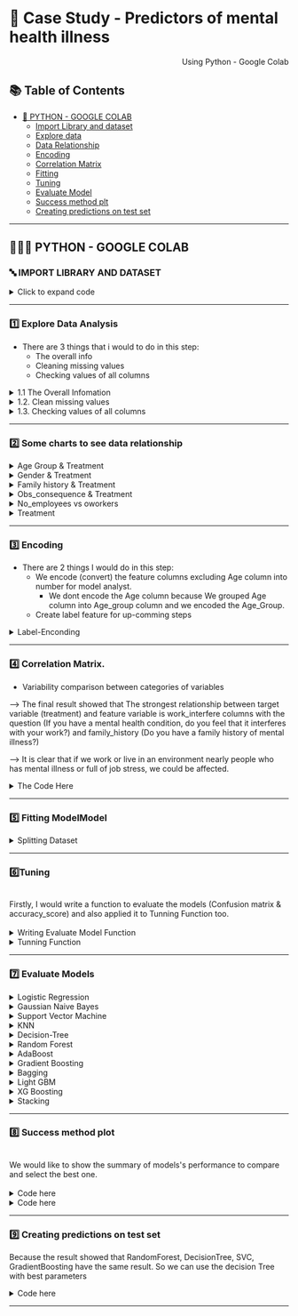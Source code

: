# 🛒 Case Study - Predictors of mental health illness

<p align="right"> Using Python - Google Colab </p>


## :books: Table of Contents <!-- omit in toc -->

- [🔢 PYTHON - GOOGLE COLAB](#-python---google-colab)
  - [Import Library and dataset](#-import-library-and-dataset)
  - [Explore data ](#1%EF%B8%8F⃣-explore-data-analysis)
  - [Data Relationship](#2%EF%B8%8F⃣-some-charts-to-see-data-relationship)
  - [Encoding](#3%EF%B8%8F⃣encoding)
  - [Correlation Matrix](#4%EF%B8%8F⃣-correlation-matrix)
  - [Fitting](#5%EF%B8%8F⃣fitting)
  - [Tuning](#6%EF%B8%8F⃣tuning)
  - [Evaluate Model](#7%EF%B8%8F⃣-evaluate-models)
  - [Success method plt](#8%EF%B8%8F⃣-success-method-plot)
  - [Creating predictions on test set](#9%EF%B8%8F⃣-creating-predictions-on-test-set)

---

## 👩🏼‍💻 PYTHON - GOOGLE COLAB

### 🔤 IMPORT LIBRARY AND DATASET 

<details><summary> Click to expand code </summary>
  
```python
#Import Library
import numpy as np
import pandas as pd
import seaborn as sns
import matplotlib.pyplot as plt
%matplotlib inline
from scipy import stats
from scipy.stats import randint

# preparation
from sklearn.model_selection import train_test_split
from sklearn import preprocessing
from sklearn.datasets import make_classification
from sklearn.preprocessing import binarize, LabelEncoder, MinMaxScaler

# models
from sklearn.linear_model import LogisticRegression
from sklearn.tree import DecisionTreeClassifier
from sklearn.ensemble import RandomForestClassifier, ExtraTreesClassifier
from sklearn import tree

# Validation libraries
from sklearn import metrics
from sklearn.metrics import accuracy_score, mean_squared_error, precision_recall_curve
from sklearn.model_selection import cross_val_score


#ensemble
from sklearn.ensemble import BaggingClassifier, AdaBoostClassifier, GradientBoostingClassifier
from sklearn.neighbors import KNeighborsClassifier
from sklearn.model_selection import GridSearchCV, RandomizedSearchCV

from sklearn.impute import SimpleImputer

#Library label encoder
from sklearn import preprocessing
from sklearn.preprocessing import LabelEncoder
```

```python
#import dataset
df = pd.read_csv('/content/ex1.csv')
```
  
</details>

---
### 1️⃣ Explore Data Analysis

- There are 3 things that i would to do in this step:
  - The overall info 
  - Cleaning missing values
  - Checking values of all columns

<details><summary> 1.1 The  Overall Infomation </summary>
  
```python
df.head() 
```
![image](https://user-images.githubusercontent.com/101379141/203503490-5e514c69-a860-473a-8757-cd83a3633716.png)
  
```python
df.tail()
```
![image](https://user-images.githubusercontent.com/101379141/203503535-a3fc7b50-444a-4506-a7c5-8984730d99d2.png)
    
```python
df.info()
```  
![image](https://user-images.githubusercontent.com/101379141/203503625-bfb615ca-a92a-4448-933c-205182de4e92.png)
  
```python
df.describe()
```    
![image](https://user-images.githubusercontent.com/101379141/203503686-fe20ffc2-6892-4341-9040-3fff5d5b5a85.png)

</details>

<details><summary> 1.2. Clean missing values </summary>  
  
<br> We would check and clean the null values of all columns, beside that we also drop some unnecessary columns.
  
<details><summary> 1.2.a Check Null values </summary>

 ```python
df.isnull().sum()
 ```
![image](https://user-images.githubusercontent.com/101379141/203505779-681fc8b1-c367-4e7a-aa67-2773c0e35c14.png)

```python
#% Null values
dict_null = dict()
for i in df.columns:
  dict_null[i] = df[i].isnull().sum()/len(df['Timestamp'])*100
df1 = pd.DataFrame.from_dict(dict_null.items())
print(df1)
```
![image](https://user-images.githubusercontent.com/101379141/203506087-1709522f-ec27-4784-a498-6b36f1365956.png)

   
```python
df.drop(columns = ['Timestamp','state','Country','comments'], inplace = True)
df.isnull().sum()
```
![image](https://user-images.githubusercontent.com/101379141/203506299-8d4aef53-5e1f-49fd-8940-03d0c286e987.png)

</details>
 
<details><summary>  1.2.b Clean missing values of self_employed column  </summary>

 ``` python
df['self_employed'].unique() 
```
![image](https://user-images.githubusercontent.com/101379141/203506826-e7248295-e214-4fd2-bd75-c2391eb6f833.png)
  
  
```python
df['self_employed'].value_counts()
```
![image](https://user-images.githubusercontent.com/101379141/203506911-41280ea0-f49e-4196-b4bd-9497361deed7.png)

```python
# Replace Null values by the mode 
df['self_employed'].replace(np.NaN,'No',inplace=True)
df['self_employed'].unique()
```
![image](https://user-images.githubusercontent.com/101379141/203507148-ad53076c-7f10-4801-a248-d94f90f09baa.png)

 </details> 

<details><summary> 1.2.c Clean missing values of work_interfere column </summary>

```python
df['work_interfere'].unique()
```
![image](https://user-images.githubusercontent.com/101379141/203507974-d8980080-f83a-451d-b1bc-ecd729da0aa6.png)

```python
df['work_interfere'].value_counts()
```
![image](https://user-images.githubusercontent.com/101379141/203508032-bac8d92a-268a-4841-8cf6-d24f17911047.png)
  
```python
# Replace Null values
df['work_interfere'].replace(np.NaN, "Don't Know",inplace = True)
df['work_interfere'].value_counts()
```
![image](https://user-images.githubusercontent.com/101379141/203508172-adf418ec-db39-473b-bbe8-8fd0ffc85abf.png)

</details> 

<details><summary> Dataset with 0 Null values </summary>

```python
df.isnull().sum()
```
![image](https://user-images.githubusercontent.com/101379141/203508526-5e04e1b0-ae0a-4dfa-9717-c0dc7fa2a644.png)

</details> 
  
</details> 

<details><summary> 1.3. Checking values of all columns </summary>  

<br> After check values of all columns, we can see that there are some outliers in Gender and Age column 

<details><summary> Code here </summary> 
  
```python
my_list = df.columns.values.tolist()

for column in my_list:
  print(column)
  print(df[column].unique())  
```
![image](https://user-images.githubusercontent.com/101379141/203513372-7c48e84f-c537-478a-ab5c-09abb088f4b5.png)
![image](https://user-images.githubusercontent.com/101379141/203513431-d8c289e9-7e02-4aad-b761-bb13d1f93d98.png)

</details> 

<details><summary> 1.3.a Age Column </summary>  

```python
from matplotlib.pyplot import figure

figure(figsize=(10, 10))
df['Age'].value_counts().plot( kind= 'bar')  
```
![image](https://user-images.githubusercontent.com/101379141/203514344-2a02fc03-4f88-46a1-be28-ddd5d1fa556e.png)

```python
outliers =[]
for age in df['Age'].values:
  if age < 0 or age >100 :
    outliers.append(age)
    print(outliers)   
```
![image](https://user-images.githubusercontent.com/101379141/203514466-7edf6a18-6b0a-4bac-887d-33fd9c2908da.png)

```python
#Because There is only 5 outliers comparing total 1259 entries, so we can remove values of outliers

df = df.loc[(df['Age'] > 18) & (df['Age'] <100)]
                                                 
# 0 values means no outliers 
print(df[df["Age"].isin(outliers)] )
                                                
```
![image](https://user-images.githubusercontent.com/101379141/203514808-8a94c840-5fe3-46c7-b6a0-489d50ccaeb3.png)

```python
#Grouping Age
Age_Group = pd.cut(df['Age'],bins=[17,23,30,61,100],labels=['18-22', '23-30 ','31-50', '> 51'])
df.insert(23,'Age_Group',Age_Group)
df['Age_Group'].unique()                                                 
``` 
![image](https://user-images.githubusercontent.com/101379141/203514958-99f8b983-74e6-468b-9add-8bd849857770.png)     

```python
# Drop Age column, because we create Age grouped                                                 
df = df.drop(columns='Age')                                                 
```                                                
</details> 
  
<details><summary> 1.3.b Gender Column </summary>  

```python
df1= df['Gender'].unique()
print(df1)
```
![image](https://user-images.githubusercontent.com/101379141/203515507-eec125bc-adc6-44a8-8255-913128d85441.png)
  
```python
male_string = ["M", "Male", "male", "m", "Male-ish", "maile", "Cis Male", "Mal", "Male (CIS)","Make", "Male ", "Man","msle", "Mail", "cis male","Malr","Cis Man"]
female_string = ["Female", "female", "Cis Female", "F","Woman",  "f", "Femake","woman", "Female ", "cis-female/femme","Female (cis)","femail"]
others_string = ["Trans-female", "something kinda male?", "queer/she/they", "non-binary","Nah", "all", "Enby", "fluid", "Genderqueer", "Androgyne", "Agender", "male leaning androgynous", "Guy (-ish) ^_^", "Trans woman", "Neuter", "Female (trans)", "queer", "ostensibly male, unsure what that really means"]           

for index, row in df.iterrows():

    if str(row.Gender) in male_string:
        df['Gender'].replace(to_replace=row.Gender, value='male', inplace=True)

    if str(row.Gender) in female_string:
        df['Gender'].replace(to_replace=row.Gender, value='female', inplace=True)

    if str(row.Gender) in others_string:
        df['Gender'].replace(to_replace=row.Gender, value='other', inplace=True)


print(df['Gender'].unique())
```
![image](https://user-images.githubusercontent.com/101379141/203515581-7ec6c102-e6e8-413e-95eb-f5cd50487d08.png)
  
</details> 
</details> 
</details> 
</details> 

---
 ### 2️⃣ Some charts to see data relationship


<details><summary> Age Group & Treatment  </summary>

<br>
  
--> The possibility of being mental illness is increasing by age.
 ```python
# Age & Treatment

g = sns.FacetGrid(df, col ='treatment', height=8)
g = g.map(sns.countplot, "Age_Group")

for ax in g.axes.flat:
    labels = ax.get_xticklabels() # get x labels
    for i,l in enumerate(labels):
        if(i == 0): labels[i] = '18-22'
        elif(i ==1.0):labels[i] = '23-30'
        elif(i ==2.0):labels[i] = '31-50'
        elif(i ==3.0):labels[i] = '> 51'  
    ax.set_xticklabels(labels, rotation=30) # set new labels
plt.show()
 ```
![image](https://user-images.githubusercontent.com/101379141/204680210-9444de57-07e6-4fdf-81de-0daeb2af2991.png)
  
</details>

<details><summary> Gender & Treatment  </summary> 
<br>
  --> Male has higher possibility of being mental illness comparing to Female.
    
```python
#Gender & Treatment
df1 = df
df1['Gender'] = df1['Gender'].astype('category')
print(df1['Gender'].unique())
plt.figure(figsize=(12,8))
g = sns.FacetGrid(df1, col='treatment', height=8)
g.map(sns.countplot,'Gender')

for ax in g.axes.flat:
    labels = ax.get_xticklabels() # get x labels
    for i,l in enumerate(labels):
        if(i == 0): labels[i] = 'Female'
        elif(i ==1):labels[i] = 'Male'
        else: labels[i] ='Other'  
    ax.set_xticklabels(labels, rotation=30) # set new labels
plt.show()
  
```
![image](https://user-images.githubusercontent.com/101379141/203714266-11193591-f268-4de4-b503-df74f5d67181.png)
  
</details>
 
<details><summary> Family history & Treatment  </summary> 
<br>

--> If your family members has experience the mental illness, people has high possibility of being mental illness too
  
```python
import matplotlib.pyplot as plt
import seaborn as sns

plt.figure(figsize=(10, 6))

sns.countplot(x='family_history', data=df, hue='treatment', palette=['red', 'gray'])

leg = plt.legend(loc='best', title='Seek Treatment')
leg._legend_box.align = "left"
plt.xlabel('Family History of Mental Illness', labelpad=10)
plt.ylabel('Count', labelpad=10)
plt.title('Relationship between Family History and Treatment', pad=15)

plt.show()
```
![1](https://github.com/anhtuan0811/Brazil_Ecommerce/assets/143471832/518af31a-2742-4cbb-be19-f0e1d55324a9)

   
</details>

<details><summary> Obs_consequence & Treatment  </summary> 
<br>

--> It's evident that companies prioritizing mental health make it easier for employees to take mental health leave
  
```python
plt.figure(figsize=(10,6)) 
mvp = df[((df['mental_vs_physical'] == 'Yes') | (df['mental_vs_physical'] == 'No')) & (df['leave'] != "Don't know")]['leave']
test = df[((df['mental_vs_physical'] == 'Yes') | (df['mental_vs_physical'] == 'No')) & (df['leave'] != "Don't know")]['mental_vs_physical']

order = df[((df['mental_vs_physical'] == 'Yes') | (df['mental_vs_physical'] == 'No')) & (df['leave'] != "Don't know")]['leave'].value_counts().index
sns.countplot(y=mvp, data=df, order=order, hue=test, palette=['green', 'red'])

plt.xlabel('Count', labelpad=10)
plt.ylabel('Taking Leave for Mental Health', labelpad=20)
plt.title('Relationship between mental_vs_physical and Leave', pad=15)

leg = plt.legend(loc='best', title='Mental Health Important')
leg._legend_box.align = "center"
```
![2](https://github.com/anhtuan0811/Brazil_Ecommerce/assets/143471832/34e225dd-98b3-4532-82ee-35ea2fb8d3ae)

</details>

<details><summary> No_employees vs oworkers </summary> 
<br>

--> We can't see the relationship between Care Option and Treatment clearly. 
  
```python

plt.figure(figsize=(10,6)) # Size of the figure
order = ['1-5', '6-25', '26-100', '100-500', '500-1000', 'More than 1000']
ax = sns.countplot(x='no_employees', hue='coworkers',  data=df, order=order, palette=['dodgerblue', 'maroon', 'limegreen'])
sns.move_legend(ax, "upper left", bbox_to_anchor=(1, 1))
plt.xlabel('Number of Employees', labelpad=10)
plt.ylabel('Count', labelpad=10);
plt.title('Relationship between Number of Employees and Observed Consequences', pad=15);
```
![3](https://github.com/anhtuan0811/Brazil_Ecommerce/assets/143471832/eda7c2e2-472c-4ed3-9653-d3bd2170110f)

</details>

<details><summary> Treatment  </summary> 
<br>
--> In terms of the number of 'yes' and 'no' responses, there is a relatively balanced distribution

```python

plt.figure(figsize = (10,6));
treat = sns.countplot(data = df,  x = 'treatment');
treat.bar_label(treat.containers[0]);
plt.title('Total number of individuals who received treatment or not');
```
![4](https://github.com/anhtuan0811/Brazil_Ecommerce/assets/143471832/6bed490a-4a85-48c0-9235-43cef1a890b6)

</details>

--- 
### 3️⃣  Encoding

- There are 2 things I would do in this step:
  - We encode (convert) the feature columns excluding Age column into number for model analyst.
    - We dont encode the Age column because We grouped Age column into Age_group column and we encoded the Age_Group.
  - Create label feature for up-comming steps

<details><summary> Label-Enconding  </summary>
  
```python
label_dict = {}
#Label-Enconding
le = preprocessing.LabelEncoder()
for feature in df.columns:
  if feature != 'Age':
    le.fit(df[feature])
    le_name_mapping = dict(zip(le.classes_, le.transform(le.classes_)))
    df[feature] = le.transform(df[feature])
    # Get labels
    labelKey = 'label_' + feature
    labelValue = [*le_name_mapping]
    label_dict[labelKey] =labelValue
  else:
    label_dict['label_Age'] = list(df['Age'])

```
```python
df.info()
df.head() 
```
![image](https://user-images.githubusercontent.com/101379141/203689607-cac4134c-d4c6-4d42-809a-834013789ee5.png)
  
```python
for key, value in label_dict.items():     
    print(key, value)
```
![image](https://user-images.githubusercontent.com/101379141/203689659-b26ccd3c-3538-4125-8af9-d6b62cba9e5e.png)
  
</details>

---
### 4️⃣ Correlation Matrix.

- Variability comparison between categories of variables 

--> The final result showed that The strongest relationship between target variable (treatment) and feature variable is work_interfere columns with the question (If you have a mental health condition, do you feel that it interferes with your work?) and family_history (Do you have a family history of mental illness?)

--> It is clear that if we work or live in an environment nearly people who has mental illness or full of job stress, we could be affected. 

<details><summary> The  Code Here  </summary>



```python
#treatment correlation matrix
f, ax = plt.subplots(figsize=(12, 9))
corrmat = df.corr()
k = 23 #number of variables for heatmap
cols = corrmat.nlargest(k, 'treatment')['treatment'].index
cm = np.corrcoef(df[cols].values.T)
sns.set(font_scale=1.25)
hm = sns.heatmap(cm, cmap = 'Blues', cbar=True, annot=True, square=True, fmt='.2f', annot_kws={'size': 10}, yticklabels=cols.values, xticklabels=cols.values)
plt.show()
```
![5](https://github.com/anhtuan0811/Brazil_Ecommerce/assets/143471832/555d6e19-9b00-4cf7-b6e4-e0e2ed5c5d9a)

</details>
 
---

### 5️⃣ Fitting ModelModel

<details><summary> Splitting Dataset  </summary> 
<br>
 
```python
y = df['treatment']
X = df.drop(columns='treatment')


# split dataset to test and training set (80% train, 20% test)
X_train, X_test, y_train, y_test = train_test_split(X, y, test_size=0.2, random_state=1)
  
```
</details>
  
---  
###  6️⃣Tuning

<br>
Firstly, I would write a function to evaluate the models (Confusion matrix & accuracy_score) and also applied it to Tunning Function too. 
</br>

<br>
<details><summary> Writing Evaluate Model Function  </summary>
  
 ```python
  
 methodDict = {} # This would be used for plotting the model's performance


# Validation libraries
from sklearn import metrics
from sklearn.metrics import accuracy_score, mean_squared_error, precision_recall_curve,classification_report
from sklearn.model_selection import cross_val_score

def EvaluateModel(model, y_test, y_pred, plot=False):
    
    #Confusion matrix
    # save confusion matrix and slice into four pieces
    confusion = metrics.confusion_matrix(y_true =y_test, y_pred = y_pred)
  

    # visualize Confusion Matrix
    sns.heatmap(confusion,annot=True,fmt="d") 
    plt.title('Confusion Matrix')
    plt.xlabel('Predicted')
    plt.ylabel('Actual')
    plt.show()

    # Training time end
    end_time = time.time()
    training_time = end_time - start_time

    #Metrics computed from a confusion matrix
    #Classification Accuracy: Overall, how often is the classifier correct?
    accuracy = metrics.accuracy_score(y_test, y_pred)
    print('Classification Accuracy:', accuracy)
    
    #Classification Error: Overall, how often is the classifier incorrect?
    print('Classification Error:', 1 - metrics.accuracy_score(y_test, y_pred))
    
    #Classification Report
    print('Classification Accuracy:' ,classification_report(y_test,y_pred))
    
  
    
    model_name = model.__class__.__name__
    methodDict[model_name] = {'accuracy': accuracy * 100, 'training_time': training_time}
 
 ```

</details>

<details><summary> Tunning Function </summary>
<br>

  - Because dataset is small, I still would like to use Random Search instead of Bayes, or gridsearch because I want to minimize the tuning time and better result,. In this case : I use RandomizedSearchCV

```python
from sklearn.model_selection import KFold

kf = KFold(n_splits = 5, shuffle = True, random_state = 2)

def RandomSearch(model, param_dist):
  reg_bay = RandomizedSearchCV(estimator=model,
                    param_distributions=param_dist,
                    n_iter=20,  # search 20 times 
                    cv=kf,
                    n_jobs=8,
                    scoring='accuracy',
                    random_state =3)
  reg_bay.fit(X_train,y_train)
  y_pred = reg_bay.predict(X_test)
  print('RandomSearch. Best Score: ', reg_bay.best_score_)
  print('RandomSearch. Best Params: ', reg_bay.best_params_)
  accuracy_score = EvaluateModel(model, y_test, y_pred, plot =True)

  ```
                                                                                      
</details>  


---  
### 7️⃣ Evaluate Models
  


<details><summary> Logistic Regression </summary>

```python
from sklearn.linear_model import LogisticRegression

logreg = LogisticRegression()
logreg.fit(X_train, y_train)
    
# make class predictions for the testing set
y_pred = logreg.predict(X_test)
    
print('########### Logistic Regression ###############')
    
accuracy_score = EvaluateModel(logreg, y_test, y_pred, plot =True)
      
```
(![6](https://github.com/anhtuan0811/Brazil_Ecommerce/assets/143471832/d6de5bb8-d67f-4275-9259-a8bec414b9bc)

  
</details>  

<details><summary> Gaussian Naive Bayes </summary>

```python
from sklearn.naive_bayes import GaussianNB
model = GaussianNB()
param_dist = {'var_smoothing': [1e-09, 1e-08, 1e-07]}
print('Gaussian Naive Bayes')
RandomSearch(model, param_dist)

  
```
  
![7](https://github.com/anhtuan0811/Brazil_Ecommerce/assets/143471832/9368d78e-eb19-46c5-bc9e-62382df6eacc)

    
</details>  

<details><summary> Support Vector Machine </summary>

```python
from sklearn.svm import SVC

model_svc = SVC()

param_dist_svc = {
    'C': [0.1, 1, 10, 100],
    'kernel': ['linear', 'poly', 'rbf', 'sigmoid'],
    'gamma': ['scale', 'auto']
}

print('Support Vector Machine')

RandomSearch(model_svc, param_dist_svc)
  
```
![image](https://user-images.githubusercontent.com/101379141/203885667-8f6fa33c-eb11-45e9-ab9e-9af9f4be8bb9.png)

</details>  

<details><summary> KNN </summary>

```python
model = KNeighborsClassifier()

param_dist = {'n_neighbors': list(range(1,31)),
              'weights' :['uniform', 'distance']}
print('KNN')
RandomSearch(model, param_dist)

  
```
![8](https://github.com/anhtuan0811/Brazil_Ecommerce/assets/143471832/b9ce6ec4-9777-45cf-9fbc-72ab00bc16b1)

</details>  

<details><summary> Decision-Tree </summary>

```python
model_2 = DecisionTreeClassifier()
param_dist = {'max_depth': list(range(1, 9)),
              "max_features": list(range(1, len(X.columns))),
              "min_samples_split": list(range(2, 9)),
              "min_samples_leaf": list(range(1, 9)),
              "criterion": ["gini", "entropy"],
              }
print('Decision-Tree')
RandomSearch(model_2, param_dist)
```
![9](https://github.com/anhtuan0811/Brazil_Ecommerce/assets/143471832/d390ac10-8e2c-4482-b1bd-4e0ded2fb00b)

    
</details>  

<details><summary> Random Forest  </summary>

```python
model_3 = RandomForestClassifier()
estimators = [int(x) for x in np.linspace(start = 1, stop = 100, num = 10)]
param_dist = {'n_estimators' : estimators,
             'max_depth': list(range(1, 9)),
              "max_features": list(range(1, len(X.columns))),
              "min_samples_split": list(range(3, 9)),
              "min_samples_leaf": list(range(1, 9)),
              "criterion": ["gini", "entropy"]}
print('Random Forest')
RandomSearch(model_3, param_dist)
```
![10](https://github.com/anhtuan0811/Brazil_Ecommerce/assets/143471832/b0b56eb9-e7fc-4430-b359-4b8410618e7b)
    
</details>  

<details><summary> AdaBoost </summary>

```python
tree = DecisionTreeClassifier(max_depth = 1)
model = AdaBoostClassifier(base_estimator= tree, n_estimators= 100,random_state = 2)
model.fit(X_train,y_train)
y_pred = model.predict(X_test)

print('AdaBoosting')

EvaluateModel(model, y_test, y_pred, True)
  
```
![11](https://github.com/anhtuan0811/Brazil_Ecommerce/assets/143471832/445e414b-23ab-4eb7-b2b5-52169ffeb3b1)

  
</details>  

<details><summary> Gradient Boosting </summary>

```python
model = GradientBoostingClassifier(n_estimators =100, max_depth =1,random_state = 2 )
model.fit(X_train,y_train)
y_pred = model.predict(X_test)

print('GradientBoosting')

EvaluateModel(model, y_test, y_pred, True)
```
![12](https://github.com/anhtuan0811/Brazil_Ecommerce/assets/143471832/5879145e-369e-4ac0-8164-fcef6c285d1d)

</details>  

<details><summary> Bagging </summary>

```python

tree = DecisionTreeClassifier()

model_4 = BaggingClassifier(base_estimator = tree, bootstrap_features=False, n_estimators = 100,random_state = 2)
param_dist = {'base_estimator__max_depth' : [1,2,3]}

print('Bagging')
RandomSearch(model_4, param_dist)
```
![13](https://github.com/anhtuan0811/Brazil_Ecommerce/assets/143471832/5e95e6a7-e2ce-4f9a-aa3c-dd4fb8bf636f)

</details>  

<details><summary> Light GBM </summary>

```python

import lightgbm as lgb
model_lgb = lgb.LGBMClassifier()
param_dist_lgb = {
    'boosting_type': ['gbdt', 'dart', 'goss'],
    'num_leaves': list(range(20, 150)),
    'learning_rate': [0.001, 0.01, 0.1, 0.2, 0.3],
    'subsample_for_bin': list(range(20000, 300000, 20000)),
    'min_child_samples': list(range(20, 500, 5)),
    'reg_alpha': [0, 0.1, 0.5, 1, 2],
    'reg_lambda': [0, 0.1, 0.5, 1, 2],
    'colsample_bytree': [0.6, 0.7, 0.8, 0.9, 1.0]
}
print('LightGBM Random Search')
RandomSearch(model_lgb, param_dist_lgb)

```
![14](https://github.com/anhtuan0811/Brazil_Ecommerce/assets/143471832/4fe66c1c-e3d4-48c3-b102-e05edf4b87fc)

</details>  

<details><summary> XG Boosting </summary>

```python

import xgboost as xgb
model_xgb = xgb.XGBClassifier()
param_dist_xgb = {
    'max_depth': list(range(3, 10)),
    'learning_rate': [0.001, 0.01, 0.1, 0.2, 0.3],
    'n_estimators': [100, 300, 500, 800, 1000],
    'min_child_weight': [1, 3, 5, 7],
    'gamma': [0, 0.1, 0.2, 0.3, 0.4],
    'subsample': [0.6, 0.7, 0.8, 0.9, 1.0],
    'colsample_bytree': [0.6, 0.7, 0.8, 0.9, 1.0]
}
print('XGBoost Random Search')
RandomSearch(model_xgb, param_dist_xgb)
```
![15](https://github.com/anhtuan0811/Brazil_Ecommerce/assets/143471832/6718b5ae-da6a-447d-b0f7-3d3aacb60101)

</details>  

<details><summary> Stacking </summary>

```python

from sklearn.ensemble import StackingClassifier
base_models = [
    ('random_forest', RandomForestClassifier()),
    ('gaussian_nb', DecisionTreeClassifier()),
    ('k_neighbors', KNeighborsClassifier())
]
model_stacking = StackingClassifier(estimators=base_models)
model_stacking.fit(X_train, y_train)
y_pred = model_stacking.predict(X_test)
EvaluateModel(model_stacking, y_test, y_pred, plot=True)
```
![16](https://github.com/anhtuan0811/Brazil_Ecommerce/assets/143471832/9c3b4c16-bcbe-4b75-9115-3ab9c3351553)

</details>  

---

### 8️⃣ Success method plot

<br>
We would like to show the summary of models's performance to compare and select the best one.
</br>
<br>

<details><summary> Code here </summary>

```python
s = pd.Series(methodDict)
s = s.apply(lambda x: x['accuracy'])  
s = s.sort_values(ascending=False)  
plt.figure(figsize=(12, 8))

ax = s.plot(kind='bar')
for p in ax.patches:
    ax.annotate(str(round(p.get_height(), 2)), (p.get_x() * 1.005, p.get_height() * 1.005))
plt.ylim([70.0, 90.0])
plt.xticks(rotation=45)
plt.xlabel('Method')
plt.ylabel('Percentage')
plt.title('Accuracy of methods')

plt.show()

```
![17](https://github.com/anhtuan0811/Brazil_Ecommerce/assets/143471832/b8d21412-551c-463b-90a2-8993f02addf6)
</details>  
<details><summary> Code here </summary>

```python

s = pd.Series(methodDict)
s = s.apply(lambda x: x['training_time'])  
s = s.sort_values(ascending=True)  

ax = s.plot(kind='bar')
for p in ax.patches:
    ax.annotate(str(round(p.get_height(), 2)), (p.get_x() * 1.005, p.get_height() * 1.005))
plt.xticks(rotation=45)
plt.xlabel('Method')
plt.ylabel('Training Time (seconds)')
plt.title('Training Time of methods')

plt.show()
```
![18](https://github.com/anhtuan0811/Brazil_Ecommerce/assets/143471832/ca101ae1-2a3a-4b42-b4e4-10f6242d013a)

</details>  

---
### 9️⃣ Creating predictions on test set

Because the result showed that RandomForest, DecisionTree, SVC, GradientBoosting have the same result. So we can use the decision Tree with best parameters

<details><summary> Code here </summary>

```python
model = DecisionTreeClassifier(min_samples_split= 7, min_samples_leaf= 7, max_features= 17, max_depth = 2, criterion = 'gini')

model.fit(X_train, y_train)
dfTestPredictions = model.predict(X_test)

# Write predictions to csv file
results = pd.DataFrame({'Index': X_test.index, 'predict_Treatment': dfTestPredictions,'test_treatment': y_test})
# Save to file
# This file will be visible after publishing in the output section
results.to_csv('results.csv', index=False)
print(results)
EvaluateModel(model, y_test, y_pred, True)
```
![20](https://github.com/anhtuan0811/Brazil_Ecommerce/assets/143471832/b204af44-5b90-48b7-853c-284dee901871)

  
</details>  

---

